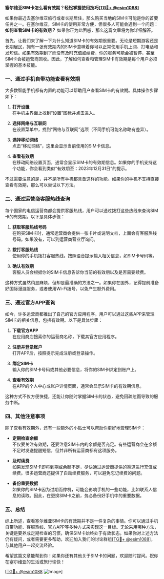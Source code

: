 **塞尔维亚SIM卡怎么看有效期？轻松掌握使用技巧[[TG💪+ @esim1088](https://t.me/s/esim1088)]**

如果你最近去塞尔维亚旅行或者长期居住，那么购买当地的SIM卡可能是你的首要任务之一。在塞尔维亚，SIM卡的使用非常方便，但很多人可能会遇到一个问题：**如何查看SIM卡的有效期？** 如果你正为此困惑，那么这篇文章将为你详细解答。

首先，让我们来了解一下为什么知道SIM卡的有效期很重要。无论是短期游客还是长期居民，拥有一张有效期内的SIM卡意味着你可以正常使用手机上网、打电话和发短信。如果有效期到了而没有及时充值或续费，你的服务可能会被暂停，甚至SIM卡会被运营商回收。因此，了解如何查看和管理SIM卡有效期是每个用户必须掌握的基本技能。

### 一、通过手机自带功能查看有效期

大多数智能手机都有内置的功能可以帮助用户查看SIM卡的有效期。具体操作步骤如下：

1. **打开设置**  
   在手机主界面上找到“设置”图标并点击进入。
   
2. **选择网络与互联网**  
   在设置菜单中，找到“网络与互联网”选项（不同手机可能名称略有差异）。

3. **选择移动网络**  
   点击“移动网络”，这里会显示当前使用的SIM卡信息。

4. **查看有效期**  
   在移动网络设置页面，通常会显示SIM卡的有效期信息。如果你的手机支持这个功能，你会看到类似“有效期至：2023年12月31日”的提示。

不过需要注意的是，并不是所有手机都具备这样的功能。如果你的手机不支持直接查看有效期，那么可以尝试以下方法。

### 二、通过运营商客服热线查询

每个国家的电信运营商都会提供客服热线，用户可以通过拨打这些热线来查询SIM卡的有效期。以下是具体步骤：

1. **获取客服热线号码**  
   在购买SIM卡时，通常运营商会提供一张卡片或说明文档，上面会有客服热线号码。如果没有，可以到运营商营业厅询问。

2. **拨打客服热线**  
   使用你的手机拨打客服热线，按照语音提示输入相关信息，如SIM卡号码等。

3. **确认有效期**  
   客服人员会根据你的SIM卡信息告诉你当前的有效期以及是否需要续费。

这种方式虽然稍显麻烦，但却是最准确的方法之一。如果你在国外，记得提前准备好国际漫游服务，或者使用Wi-Fi拨号，以免产生额外费用。

### 三、通过官方APP查询

如今，许多运营商都推出了自己的官方应用程序，用户可以通过这些APP来管理SIM卡的相关信息，包括有效期。以下是具体步骤：

1. **下载官方APP**  
   在应用商店搜索你的运营商名称，下载其官方应用程序。

2. **注册并登录账户**  
   打开APP后，按照提示完成注册或登录操作。

3. **绑定SIM卡**  
   输入你的SIM卡号码或其他必要信息，将你的SIM卡绑定到账户上。

4. **查看有效期**  
   在APP的个人中心或账户详情页面，通常会显示SIM卡的有效期信息。

这种方式不仅方便快捷，还能让你随时掌握SIM卡的状态，避免因疏忽而导致的服务中断。

### 四、其他注意事项

除了查看有效期外，还有一些额外的小贴士可以帮助你更好地管理SIM卡：

- **定期检查余额**  
  不仅要关注有效期，还要注意SIM卡内的余额是否充足。有些运营商会在余额不足时发送提醒短信，但并非所有运营商都有这项服务。

- **及时续费**  
  如果发现SIM卡即将到期或余额不足，尽快通过运营商提供的渠道进行充值或续费。很多运营商还提供了自动续费服务，可以避免忘记续费的问题。

- **备份重要数据**  
  如果你的SIM卡因为过期而停机，可能会影响手机的一些功能，比如联系人信息的读取。因此，在更换SIM卡之前，务必备份好手机中的重要数据。

### 五、总结

综上所述，查看塞尔维亚SIM卡的有效期并不是一件复杂的事情。你可以通过手机自带功能、客服热线、官方APP等多种方式来实现这一目标。无论采用哪种方法，关键是要养成定期检查的习惯，确保SIM卡始终处于有效状态。如果你对上述方法仍有疑问，或者需要更多帮助，欢迎加入我们的讨论群组[[TG💪+ @esim1088](https://t.me/s/esim1088)]，与其他用户一起交流经验。

希望这篇文章能帮到你！如果你还有其他关于SIM卡的问题，欢迎随时提问。祝你在塞尔维亚的生活或旅行愉快！

[[TG💪+ @esim1088](https://t.me/s/esim1088) ![Image](https://i.postimg.cc/4NQfJmqS/Snipaste-2025-05-13-00-14-12.png)]